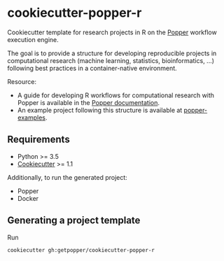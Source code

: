 # cookiecutter-popper-r

Cookiecutter template for research projects in R on the 
[Popper](https://github.com/getpopper/popper) workflow execution engine. 

The goal is to provide a  structure for developing 
reproducible projects in computational research (machine learning, statistics, bioinformatics, ...)
following best practices in a container-native environment.

Resource:
- A guide for developing R workflows for computational research with Popper is available in the
 [Popper documentation](https://popper.readthedocs.io/en/latest/sections/guides.html).
- An example project following this structure is available at [popper-examples](https://github.com/getpopper/popper-examples/tree/master/workflows/comp-research/rstudio).

## Requirements

- Python >= 3.5
- [Cookiecutter](https://cookiecutter.readthedocs.io/en/latest/advanced/directories.html) >= 1.1

Additionally, to run the generated project:

- Popper
- Docker

## Generating a project template

Run
```sh
cookiecutter gh:getpopper/cookiecutter-popper-r
```

